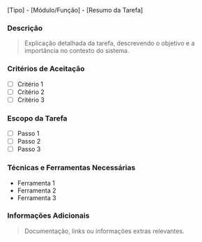 [Tipo] - [Módulo/Função] - [Resumo da Tarefa]

### Descrição

> Explicação detalhada da tarefa, descrevendo o objetivo e a importância no contexto do sistema.

### Critérios de Aceitação

- [ ] Critério 1
- [ ] Critério 2
- [ ] Critério 3

### Escopo da Tarefa

- [ ] Passo 1
- [ ] Passo 2
- [ ] Passo 3

### Técnicas e Ferramentas Necessárias

- Ferramenta 1
- Ferramenta 2
- Ferramenta 3

### Informações Adicionais

> Documentação, links ou informações extras relevantes.
